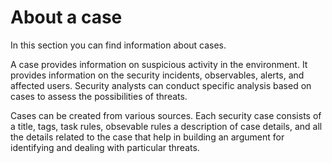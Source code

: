 # About a case

In this section you can find information about cases. 

A case provides information on suspicious activity in the environment. It provides information on the security incidents, observables, alerts, and affected users.  Security analysts can conduct specific analysis based on cases to assess the possibilities of threats. 

Cases can be created from various sources. Each security case consists of a title, tags, task rules, obsevable rules a description of case details, and all the details related to the case that help in building an argument for identifying and dealing with particular threats.

